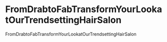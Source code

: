 # FromDrabtoFabTransformYourLookatOurTrendsettingHairSalon
FromDrabtoFabTransformYourLookatOurTrendsettingHairSalon
